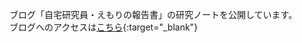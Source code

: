 ブログ「自宅研究員・えもりの報告書」の研究ノートを公開しています。   
ブログへのアクセスは[こちら](https://emoriroom.hatenablog.com/){:target="_blank"}

